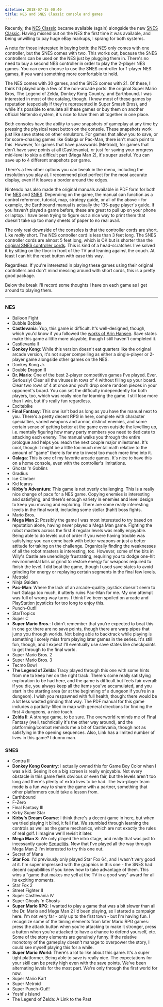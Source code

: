 ```yaml
---
datetime: 2018-07-15 00:40
title: NES and SNES Classic console and games
---
```


Recently, the [NES Classic](https://www.nintendo.com/nes-classic/) became available (again) alongside the new [SNES Classic](https://www.nintendo.com/super-nes-classic/). Having missed out on the NES the first time it was available, and being unwilling to pay huge eBay markups, I sprang for both systems.

A note for those interested in buying both: the NES only comes with one controller, but the SNES comes with two. This works out, because the SNES controllers can be used on the NES just by plugging them in. There's no need to buy a second NES controller in order to play the 2-player NES games. You can even choose to use the SNES controller for 1-player NES games, if you want something more comfortable to hold.

The NES comes with 30 games, and the SNES comes with 21. Of these, I think I'd played only a few of the non-arcade ports: the original Super Mario Bros, The Legend of Zelda, Donkey Kong Country, and Earthbound. I was interested in most of the catalog, though. I know most of these games by reputation (especially if they're represented in Super Smash Bros), and while it's possible to emulate all these games or buy them on another official Nintendo system, it's nice to have them all together in one place.

Both consoles have the ability to save snapshots of gameplay at any time by pressing the physical reset button on the console. These snapshots work just like save states on other emulators. For games that allow you to save, or for score-chasing games like Galaga or Pac-Man, there isn't much point to this. However, for games that have passwords (Metroid), for games that don't have save points at all (Castlevania), or just for saving your progress mid-level to skip a difficult part (Mega Man 2), it's super useful. You can save up to 4 different snapshots per game.

There's a few other options you can tweak in the menu, including the resolution you play at. I recommend pixel perfect for the most accurate display, even if it leaves a border around the edges.

Nintendo has also made the original manuals available in PDF form for both the [NES](https://www.nintendo.co.jp/clv/manuals/en/index.html) and [SNES](https://www.nintendo.co.jp/clvs/manuals/en_us/index.html). Depending on the game, the manual can function as a control reference, tutorial, map, strategy guide, or all of the above - for example, the Earthbound manual is actually the 135-page player's guide. If you haven't played a game before, these are great to pull up on your phone or laptop. I have been trying to figure out a nice way to print them that doesn't take up too many sheets of paper to no real avail.

The only real downside of the consoles is that the controller cords are short. Like _really_ short. The NES controller cord is less than 3 feet long. The SNES controller cords are almost 5 feet long, which is OK but is shorter than the [original SNES controller cords](https://pbs.twimg.com/media/DKh6LUgUIAAOet2.jpg:large). This is kind of a head-scratcher. I've solved it by sitting on the floor in front of the TV and leaning against the couch. At least I can hit the reset button with ease this way.

Regardless. If you're interested in playing these games using their original controllers and don't mind messing around with short cords, this is a pretty good package.

Below the break I'll record some thoughts I have on each game as I get around to playing them.

---

### NES

- Balloon Fight
- Bubble Bobble
- __Castlevania__: Yup, this game is difficult. It's well-designed, though, which you'd know if you followed the [works of Arin Hansen](https://www.youtube.com/watch?v=Aip2aIt0ROM). Save states make this game a little more playable, though I still haven't completed it.
- Castlevania II
- __Donkey Kong__: While this version doesn't eat quarters like the original arcade version, it's not super compelling as either a single-player or 2-player game alongside other games on the NES.
- Donkey Kong Jr.
- Double Dragon II
- __Dr. Mario__: One of the best 2-player competitive games I've played. Ever. Seriously! Clear all the viruses in rows of 4 without filling up your board. Clear two rows of 4 at once and you'll drop some random pieces in your opponent's board. You can set the difficulty independently for both players, too, which was really nice for learning the game. I still lose more than I win, but it's really fun regardless.
- Excitebike
- __Final Fantasy__: This one isn't bad as long as you have the manual next to you. There's a pretty decent RPG in here, complete with character specialties, varied weapons and armor, distinct enemies, and some certain sense of getting better at the game even outside the levelling up, i.e. mentally figuring how many party members you need to dedicate to attacking each enemy. The manual walks you through the entire prologue and helps you reach the next couple major milestones. It's cool, though it might be a little too much mental math relative to the amount of "game" there is for me to invest too much more time into it.
- __Galaga__: This is one of my favorite arcade games. It's nice to have this on a home console, even with the controller's limitations.
- Ghosts 'n Goblins
- Gradius
- Ice Climber
- Kid Icarus
- __Kirby's Adventure__: This game is not overly challenging. This is a really nice change of pace for a NES game. Copying enemies is interesting and satisfying, and there's enough variety in enemies and level design to keep you moving and exploring. There are some really interesting levels in the final world, including some stellar (hah!) boss fights.
- Mario Bros.
- __Mega Man 2__: Possibly the game I was most interested to try based on reputation alone, having never played a Mega Man game. Fighting the robot masters across the first 8 regular levels was really enjoyable. Being able to do levels out of order if you were having trouble was satisfying: you can come back with better weapons or just a better attitude for taking on the challenge. Organically finding the weaknesses of all the robot masters is interesting, too. However, some of the bits in Wily's Castle are unendingly frustrating, requiring you to dodge one-hit environmental kills or grind to restore energy for weapons required to finish the level. I did beat the game, though I used save states to avoid grinding for energy or replaying certain segments in the final few levels.
- Metroid
- Ninja Gaiden
- __Pac-Man__: Where the lack of an arcade-quality joystick doesn't seem to hurt Galaga too much, it utterly ruins Pac-Man for me. My one attempt was full of wrong-way turns. I think I've been spoiled on arcade and PlayStation joysticks for too long to enjoy this.
- Punch-Out!!
- StarTropics
- Super C
- __Super Mario Bros.__: I didn't remember that you're expected to beat this in one go: there are no save points, though there are warp pipes that jump you through worlds. Not being able to backtrack while playing is something I sorely miss from playing later games in the series. It's still fun, though, and I expect I'll eventually use save states like checkpoints to get through to the final world.
- Super Mario Bros. 2
- Super Mario Bros. 3
- Tecmo Bowl
- __The Legend of Zelda__: Tracy played through this one with some hints from me to keep her on the right track. There's some really satisfying exploration to be had here, and the game is difficult but feels fair overall: if you die, you always keep all the items you've accumulated, and you start in the starting area (or at the beginning of a dungeon if you're in a dungeon). I wish you respawned with full health, though: there would be a lot less wasted grinding that way. The PDF manual for this game includes a partially-filled in map with general directions for finding the first 4 dungeons, a nice touch.
- __Zelda II__: A strange game, to be sure. The overworld reminds me of Final Fantasy (well, technically it's the other way around), and the platforming/combat reminds me a bit of Castlevania, though not as satisfying in the opening sequences. Also, Link has a limited number of lives in this game? I dunno man.

### SNES

- Contra III
- __Donkey Kong Country__: I actually owned this for Game Boy Color when I was a kid. Seeing it on a big screen is really enjoyable. Not every obstacle in this game feels obvious or even fair, but the levels aren't too long and there's plenty of extra lives to be had. The two-player team mode is a fun way to share the game with a partner, something that other platformers could take a lesson from.
- Earthbound
- F-Zero
- Final Fantasy III
- Kirby Super Star
- __Kirby's Dream Course__: I think there's a decent game in here, but when we tried playing it blind, it fell flat. We stumbled through learning the controls as well as the game mechanics, which are not exactly the rules of real golf. I imagine we'll revisit it later.
- __Mega Man X__: We only played the intro stage, and really that was just to incessantly quote [Sequelitis](https://www.youtube.com/watch?v=8FpigqfcvlM). Now that I've played all the way through Mega Man 2 I'm interested to try this one out.
- Secret of Mana
- __Star Fox__: I'd previously only played Star Fox 64, and I wasn't very good at it. I'm super impressed with the graphics in this one - the SNES had decent capabilities if you knew how to take advantage of them. This wins a "game that makes me yell at the TV in a good way" award for all its exciting moments.
- Star Fox 2
- Street Fighter II
- Super Castlevania IV
- Super Ghouls 'n Ghosts
- __Super Mario RPG__: I wanted to play a game that was a bit slower than all the Dr. Mario and Mega Man 2 I'd been playing, so I started a campaign here. I'm not very far - only up to the first town - but I'm having fun. I recognize some of the timing elements from later Mario RPG games: press the attack button when you're attacking to make it stronger, press a button when you're attacked to have a chance to defend yourself, etc. Some of the story elements are genuinely funny. If the relative monotony of the gameplay doesn't manage to overpower the story, I could see myself playing this for a while.
- __Super Mario World__: There's a lot to like about this game. It's a super tight platformer. Being able to save is really nice. The expectations for your skill can be pretty high even with the save points. We've been alternating levels for the most part. We're only through the first world for now.
- Super Mario Kart
- Super Metroid
- Super Punch-Out!!
- Yoshi's Island
- The Legend of Zelda: A Link to the Past
